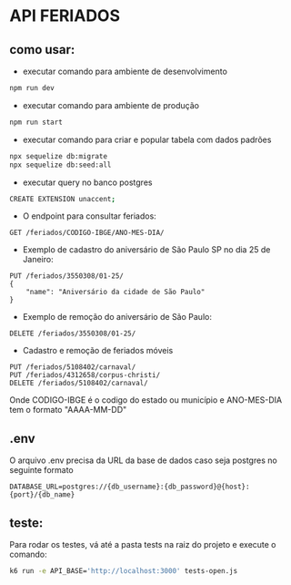 # API FERIADOS
## como usar:
- executar comando para ambiente de desenvolvimento
```bash
npm run dev
```
- executar comando para ambiente de produção
```bash
npm run start
```
- executar comando para criar e popular tabela com dados padrões
```bash
npx sequelize db:migrate
npx sequelize db:seed:all
```
- executar query no banco postgres
```bash
CREATE EXTENSION unaccent;
```
- O endpoint para consultar feriados:
```
GET /feriados/CODIGO-IBGE/ANO-MES-DIA/
```
- Exemplo de cadastro do aniversário de São Paulo SP no dia 25 de Janeiro:
```
PUT /feriados/3550308/01-25/
{
    "name": "Aniversário da cidade de São Paulo"
}
```
- Exemplo de remoção do aniversário de São Paulo:
```
DELETE /feriados/3550308/01-25/
```
- Cadastro e remoção de feriados móveis
```
PUT /feriados/5108402/carnaval/
PUT /feriados/4312658/corpus-christi/
DELETE /feriados/5108402/carnaval/
```
Onde CODIGO-IBGE é o codigo do estado ou município e ANO-MES-DIA tem o formato "AAAA-MM-DD"
## .env
O arquivo .env precisa da URL da base de dados caso seja postgres no seguinte formato
```
DATABASE_URL=postgres://{db_username}:{db_password}@{host}:{port}/{db_name}
```
## teste:
Para rodar os testes, vá até a pasta tests na raiz do projeto e execute o comando:
```bash
k6 run -e API_BASE='http://localhost:3000' tests-open.js
```
